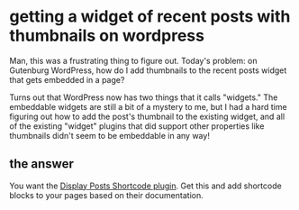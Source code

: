 # getting a widget of recent posts with thumbnails on wordpress

Man, this was a frustrating thing to figure out.  Today's problem:  on Gutenburg WordPress, how do I add thumbnails to the recent posts widget that gets embedded in a page?

Turns out that WordPress now has two things that it calls "widgets."  The embeddable widgets are still a bit of a mystery to me, but I had a hard time figuring out how to add the post's thumbnail to the existing widget, and all of the existing "widget" plugins that did support other properties like thumbnails didn't seem to be embeddable in any way!

## the answer

You want the [Display Posts Shortcode plugin](https://wordpress.org/plugins/display-posts-shortcode/).  Get this and add shortcode blocks to your pages based on their documentation.


